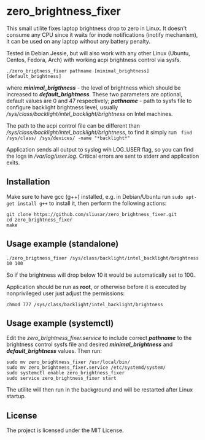 # zero_brightness_fixer

This small utilite fixes laptop brightness drop to zero in Linux. It doesn't consume any CPU since it waits for inode notifications (inotify mechanism), it can be used on any laptop without any battery penalty.

Tested in Debian Jessie, but will also work with any other Linux (Ubuntu, Centos, Fedora, Arch) with working acpi brightness control via sysfs.

```
./zero_brigtness_fixer pathname [minimal_brightness] [default_brightness]
```
where ***minimal_brigthness*** - the level of brightness which should be increased to ***default_brightness***. These two parameters are optional, default values are 0 and 47 respectively; ***pathname*** - path to sysfs file to configure backlight brightness level, usually */sys/class/backlight/intel_backlight/brightness* on Intel machines.

The path to the acpi control file can be different than */sys/class/backlight/intel_backlight/brightness*, to find it simply run `
find /sys/class/ /sys/devices/ -name "*backlight*"`

Application sends all output to syslog wih LOG_USER flag, so you can find the logs in */var/log/user.log*. Critical errors are sent to stderr and application exits.

## Installation

Make sure to have gcc (g++) installed, e.g. in Debian/Ubuntu run `sudo apt-get install g++` to install it, then perform the following actions:

```
git clone https://github.com/sliusar/zero_brightness_fixer.git
cd zero_brightness_fixer
make
```

## Usage example (standalone)
```
./zero_brigtness_fixer /sys/class/backlight/intel_backlight/brightness 10 100
```
So if the brightness will drop below 10 it would be automatically set to 100.

Application should be run as **root**, or otherwise before it is executed by nonprivileged user just adjust the permissions:

```
chmod 777 /sys/class/backlight/intel_backlight/brightness
```
  
## Usage example (systemctl)

Edit the *zero_brightness_fixer.service* to include correct ***pathname*** to the brightness control sysfs file and desired ***minimal_brightness*** and ***default_brightness*** values. Then run:

```
sudo mv zero_brightness_fixer /usr/local/bin/
sudo mv zero_brightness_fixer.service /etc/systemd/system/
sudo systemctl enable zero_brightness_fixer
sudo service zero_brightness_fixer start
```
The utilite will then run in the background and will be restarted after Linux startup.

## License

The project is licensed under the MIT License.

